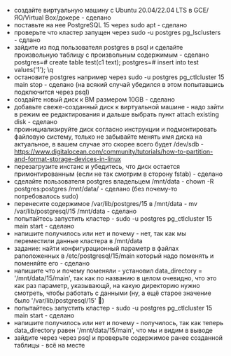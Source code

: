* создайте виртуальную машину c Ubuntu 20.04/22.04 LTS в GCE/ЯО/Virtual Box/докере - сделано
* поставьте на нее PostgreSQL 15 через sudo apt - сделано
* проверьте что кластер запущен через sudo -u postgres pg_lsclusters - сдлано
* зайдите из под пользователя postgres в psql и сделайте произвольную таблицу с произвольным содержимым - сделано
postgres=# create table test(c1 text);
postgres=# insert into test values('1');
\q
* остановите postgres например через sudo -u postgres pg_ctlcluster 15 main stop - сделано (на всякий случай убедился в этом попытавшись подключится через psql)
* создайте новый диск к ВМ размером 10GB - сделано
* добавьте свеже-созданный диск к виртуальной машине - надо зайти в режим ее редактирования и дальше выбрать пункт attach existing disk - сделано
* проинициализируйте диск согласно инструкции и подмонтировать файловую систему, только не забывайте менять имя диска на актуальное, в вашем случае это скорее всего будет /dev/sdb - https://www.digitalocean.com/community/tutorials/how-to-partition-and-format-storage-devices-in-linux
* перезагрузите инстанс и убедитесь, что диск остается примонтированным (если не так смотрим в сторону fstab) - сделано
* сделайте пользователя postgres владельцем /mnt/data - chown -R postgres:postgres /mnt/data/ - сделано (без почему-то потребовалось sudo)
* перенесите содержимое /var/lib/postgres/15 в /mnt/data - mv /var/lib/postgresql/15 /mnt/data - сделано
* попытайтесь запустить кластер - sudo -u postgres pg_ctlcluster 15 main start - сделано
* напишите получилось или нет и почему - нет, так как мы переместили данные кластера в /mnt/data
* задание: найти конфигурационный параметр в файлах раположенных в /etc/postgresql/15/main который надо поменять и поменяйте его - сделано
* напишите что и почему поменяли - установил data_directory = '/mnt/data/15/main', так как по названию в целом очевидно, что это как раз параметр, указывающй, на какую директорию нужно смотреть, чтобы работать с данными (ну, а ещё старое значение было '/var/lib/postgresql/15' 🙂)
* попытайтесь запустить кластер - sudo -u postgres pg_ctlcluster 15 main start - сделано
* напишите получилось или нет и почему - получилось, так как теперь data_directory равен '/mnt/data/15/main', что мы и видим в выводе
* зайдите через через psql и проверьте содержимое ранее созданной таблицы - всё на месте
